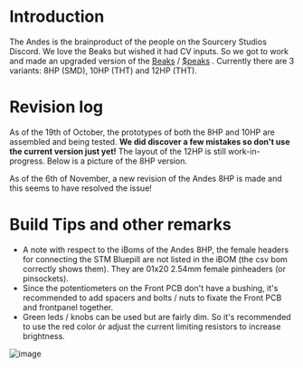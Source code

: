 # Introduction
The Andes is the brainproduct of the people on the Sourcery Studios Discord. We love the Beaks but wished it had CV inputs. 
So we got to work and made an upgraded version of the [Beaks](https://github.com/SourceryOne/Beaks) / [$peaks](https://github.com/matias-levy/peaks) . Currently there are 3 variants: 8HP (SMD), 10HP (THT) and 12HP (THT). 

# Revision log
As of the 19th of October, the prototypes of both the 8HP and 10HP are assembled and being tested. **We did discover a few mistakes so don't use the current version just yet!**
The layout of the 12HP is still work-in-progress. 
Below is a picture of the 8HP version.

As of the 6th of November, a new revision of the Andes 8HP is made and this seems to have resolved the issue!

# Build Tips and other remarks
- A note with respect to the iBoms of the Andes 8HP, the female headers for connecting the STM Bluepill are not listed in the iBOM (the csv bom correctly shows them). They are 01x20 2.54mm female pinheaders (or pinsockets).
- Since the potentiometers on the Front PCB don't have a bushing, it's recommended to add spacers and bolts / nuts to fixate the Front PCB and frontpanel together.
- Green leds / knobs can be used but are fairly dim. So it's recommended to use the red color ór adjust the current limiting resistors to increase brightness.

![image](https://github.com/user-attachments/assets/674d43fb-ff0f-4d68-81c7-24f099ce9fd2)
